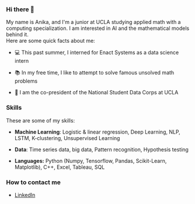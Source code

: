 ### Hi there 👋 ###
My name is Anika, and I'm a junior at UCLA studying applied math with a computing specialization. I am interested in AI and the mathematical models behind it.  
Here are some quick facts about me: 

- 💻 This past summer, I interned for Enact Systems as a data science intern

- 📚 In my free time, I like to attempt to solve famous unsolved math problems

- 👥 I am the co-president of the National Student Data Corps at UCLA

### Skills ### 
These are some of my skills: 

- **Machine Learning**: Logistic & linear regression, Deep Learning, NLP, LSTM, K-clustering, Unsupervised Learning 

- **Data**: Time series data, big data, Pattern recognition, Hypothesis testing 

- **Languages:** Python (Numpy, Tensorflow, Pandas, Scikit-Learn, Matplotlib), C++, Excel, Tableau, SQL

### How to contact me ### 
- [LinkedIn](https://www.linkedin.com/in/anika-misra/)
